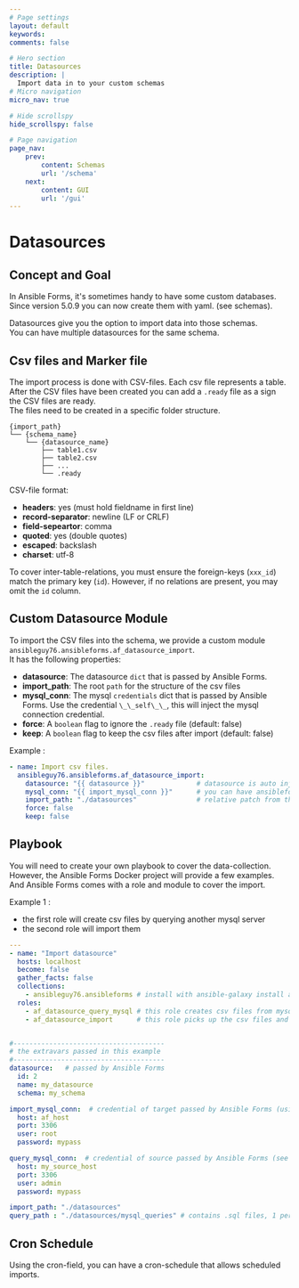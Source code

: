 ```yaml
---
# Page settings
layout: default
keywords:
comments: false

# Hero section
title: Datasources
description: | 
  Import data in to your custom schemas
# Micro navigation
micro_nav: true

# Hide scrollspy
hide_scrollspy: false

# Page navigation
page_nav:
    prev:
        content: Schemas
        url: '/schema'
    next:
        content: GUI
        url: '/gui'
---
```


# Datasources

## Concept and Goal

In Ansible Forms, it's sometimes handy to have some custom databases.  
Since version 5.0.9 you can now create them with yaml.  (see schemas).
  
Datasources give you the option to import data into those schemas.  
You can have multiple datasources for the same schema.  

## Csv files and Marker file

The import process is done with CSV-files.  Each csv file represents a table.  
After the CSV files have been created you can add a `.ready` file as a sign the CSV files are ready.  
The files need to be created in a specific folder structure.  

```
{import_path}
└── {schema_name}
    └── {datasource_name}
        ├── table1.csv
        ├── table2.csv
        ├── ...
        └── .ready
```

CSV-file format:

- **headers**: yes (must hold fieldname in first line)
- **record-separator**: newline (LF or CRLF)
- **field-sepeartor**: comma
- **quoted**: yes (double quotes)
- **escaped**: backslash
- **charset**: utf-8

To cover inter-table-relations, you must ensure the foreign-keys (`xxx_id`) match the primary key (`id`).  However, if no relations are present, you may omit the `id` column.  
  
## Custom Datasource Module

To import the CSV files into the schema, we provide a custom module `ansibleguy76.ansibleforms.af_datasource_import`.  
It has the following properties:

- **datasource**: The datasource `dict` that is passed by Ansible Forms.
- **import_path**: The root `path` for the structure of the csv files
- **mysql_conn**: The mysql `credentials` dict that is passed by Ansible Forms.  Use the credential `\_\_self\_\_`, this will inject the mysql connection credential.
- **force**: A `boolean` flag to ignore the `.ready` file (default: false)
- **keep**: A `boolean` flag to keep the csv files after import (default: false)

Example :
```yaml
- name: Import csv files.
  ansibleguy76.ansibleforms.af_datasource_import:
    datasource: "{{ datasource }}"             # datasource is auto injected by ansibleforms
    mysql_conn: "{{ import_mysql_conn }}"      # you can have ansibleforms inject these credentials
    import_path: "./datasources"               # relative patch from the playbook, add it as an extravar if you want
    force: false
    keep: false
```

## Playbook

You will need to create your own playbook to cover the data-collection.  However, the Ansible Forms Docker project will provide a few examples.  
And Ansible Forms comes with a role and module to cover the import.  
  
Example 1 :

- the first role will create csv files by querying another mysql server
- the second role will import them

```yaml
---
- name: "Import datasource"
  hosts: localhost
  become: false
  gather_facts: false
  collections:
    - ansibleguy76.ansibleforms # install with ansible-galaxy install ansibleguy76.ansibleforms (already part of docker project)
  roles:
    - af_datasource_query_mysql # this role creates csv files from mysql queries (.sql files)
    - af_datasource_import      # this role picks up the csv files and imports them


#--------------------------------------
# the extravars passed in this example
#--------------------------------------
datasource:   # passed by Ansible Forms
  id: 2
  name: my_datasource
  schema: my_schema

import_mysql_conn:  # credential of target passed by Ansible Forms (using credential __self__)
  host: af_host
  port: 3306
  user: root
  password: mypass

query_mysql_conn:  # credential of source passed by Ansible Forms (see how to pass credentials) - 
  host: my_source_host
  port: 3306
  user: admin
  password: mypass

import_path: "./datasources"
query_path : "./datasources/mysql_queries" # contains .sql files, 1 per table to query
```

## Cron Schedule

Using the cron-field, you can have a cron-schedule that allows scheduled imports.

